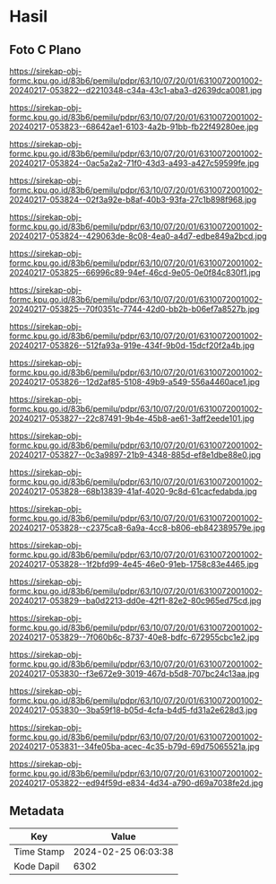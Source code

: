 # Hasil

## Foto C Plano

https://sirekap-obj-formc.kpu.go.id/83b6/pemilu/pdpr/63/10/07/20/01/6310072001002-20240217-053822--d2210348-c34a-43c1-aba3-d2639dca0081.jpg

https://sirekap-obj-formc.kpu.go.id/83b6/pemilu/pdpr/63/10/07/20/01/6310072001002-20240217-053823--68642ae1-6103-4a2b-91bb-fb22f49280ee.jpg

https://sirekap-obj-formc.kpu.go.id/83b6/pemilu/pdpr/63/10/07/20/01/6310072001002-20240217-053824--0ac5a2a2-71f0-43d3-a493-a427c59599fe.jpg

https://sirekap-obj-formc.kpu.go.id/83b6/pemilu/pdpr/63/10/07/20/01/6310072001002-20240217-053824--02f3a92e-b8af-40b3-93fa-27c1b898f968.jpg

https://sirekap-obj-formc.kpu.go.id/83b6/pemilu/pdpr/63/10/07/20/01/6310072001002-20240217-053824--429063de-8c08-4ea0-a4d7-edbe849a2bcd.jpg

https://sirekap-obj-formc.kpu.go.id/83b6/pemilu/pdpr/63/10/07/20/01/6310072001002-20240217-053825--66996c89-94ef-46cd-9e05-0e0f84c830f1.jpg

https://sirekap-obj-formc.kpu.go.id/83b6/pemilu/pdpr/63/10/07/20/01/6310072001002-20240217-053825--70f0351c-7744-42d0-bb2b-b06ef7a8527b.jpg

https://sirekap-obj-formc.kpu.go.id/83b6/pemilu/pdpr/63/10/07/20/01/6310072001002-20240217-053826--512fa93a-919e-434f-9b0d-15dcf20f2a4b.jpg

https://sirekap-obj-formc.kpu.go.id/83b6/pemilu/pdpr/63/10/07/20/01/6310072001002-20240217-053826--12d2af85-5108-49b9-a549-556a4460ace1.jpg

https://sirekap-obj-formc.kpu.go.id/83b6/pemilu/pdpr/63/10/07/20/01/6310072001002-20240217-053827--22c87491-9b4e-45b8-ae61-3aff2eede101.jpg

https://sirekap-obj-formc.kpu.go.id/83b6/pemilu/pdpr/63/10/07/20/01/6310072001002-20240217-053827--0c3a9897-21b9-4348-885d-ef8e1dbe88e0.jpg

https://sirekap-obj-formc.kpu.go.id/83b6/pemilu/pdpr/63/10/07/20/01/6310072001002-20240217-053828--68b13839-41af-4020-9c8d-61cacfedabda.jpg

https://sirekap-obj-formc.kpu.go.id/83b6/pemilu/pdpr/63/10/07/20/01/6310072001002-20240217-053828--c2375ca8-6a9a-4cc8-b806-eb842389579e.jpg

https://sirekap-obj-formc.kpu.go.id/83b6/pemilu/pdpr/63/10/07/20/01/6310072001002-20240217-053828--1f2bfd99-4e45-46e0-91eb-1758c83e4465.jpg

https://sirekap-obj-formc.kpu.go.id/83b6/pemilu/pdpr/63/10/07/20/01/6310072001002-20240217-053829--ba0d2213-dd0e-42f1-82e2-80c965ed75cd.jpg

https://sirekap-obj-formc.kpu.go.id/83b6/pemilu/pdpr/63/10/07/20/01/6310072001002-20240217-053829--7f060b6c-8737-40e8-bdfc-672955cbc1e2.jpg

https://sirekap-obj-formc.kpu.go.id/83b6/pemilu/pdpr/63/10/07/20/01/6310072001002-20240217-053830--f3e672e9-3019-467d-b5d8-707bc24c13aa.jpg

https://sirekap-obj-formc.kpu.go.id/83b6/pemilu/pdpr/63/10/07/20/01/6310072001002-20240217-053830--3ba59f18-b05d-4cfa-b4d5-fd31a2e628d3.jpg

https://sirekap-obj-formc.kpu.go.id/83b6/pemilu/pdpr/63/10/07/20/01/6310072001002-20240217-053831--34fe05ba-acec-4c35-b79d-69d75065521a.jpg

https://sirekap-obj-formc.kpu.go.id/83b6/pemilu/pdpr/63/10/07/20/01/6310072001002-20240217-053822--ed94f59d-e834-4d34-a790-d69a7038fe2d.jpg


## Metadata

| Key        | Value               |
| ---------- | ------------------- |
| Time Stamp | 2024-02-25 06:03:38 |
| Kode Dapil | 6302                |



